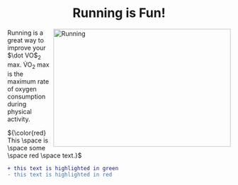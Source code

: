 <h1 align="center">Running is Fun!</h1>

<img src="https://images.unsplash.com/photo-1487956382158-bb926046304a?q=80&w=2971&auto=format&fit=crop&ixlib=rb-4.0.3&ixid=M3wxMjA3fDB8MHxwaG90by1wYWdlfHx8fGVufDB8fHx8fA%3D%3D" alt="Running" width="400" height="266.25" align="right">

<p align="left"> Running is a great way to improve your $\dot VO$<sub>2</sub> max. V&#x0307;O<sub>2</sub> max is the maximum rate of oxygen consumption during physical activity.</p>

<p align="left"> ${\color{red} This \space is \space some \space red \space text.}$ </p>

```diff
+ this text is highlighted in green
- this text is highlighted in red
```

